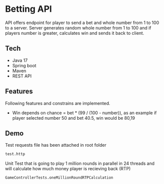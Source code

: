 
# Betting API

API offers endpoint for player to send a bet and whole number from 1 to 100 to a server. Server generates random whole number from 1 to 100 and if players number is greater, calculates win and sends it back to client.



## Tech

- Java 17
- Spring boot
- Maven
- REST API


## Features

Following features and constrains are implemented.

- Win depends on chance = bet * (99 / (100 - number)), as an example if player selected number 50 and bet 40.5, win would be 80,19


## Demo

Test requests file has been attached in root folder
```bash
test.http
```

Unit Test that is going to play 1 million rounds in parallel in 24 threads and will calculate how much money player is recieving back (RTP)
```bash
GameControllerTests.oneMillionRoundRTPCalculation
```